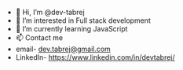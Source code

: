 - 👋 Hi, I’m @dev-tabrej
- 👀 I’m interested in Full stack development 
- 🌱 I’m currently learning JavaScript
- 📫 Contact me 
- email- dev.tabrej@gmail.com
- LinkedIn- https://www.linkedin.com/in/devtabrej/
  

<!---
dev-tabrej/dev-tabrej is a ✨ special ✨ repository because its `README.md` (this file) appears on your GitHub profile.
You can click the Preview link to take a look at your changes.
--->
